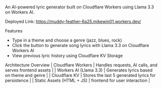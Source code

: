 An AI-powered lyric generator built on Cloudflare Workers using Llama 3.3 on Workers AI.  

Deployed Link: 
https://muddy-feather-6a25.mikewin01.workers.dev/

Features
- Type in a theme and choose a genre (jazz, blues, rock)
- Click the button to generate song lyrics with Llama 3.3 on Cloudflare Workers AI  
- View previous lyric history using Cloudflare KV Storage    

Architecture Overview
| Cloudflare Workers | Handles requests, AI calls, and serves frontend assets |
| Workers AI (Llama 3.3) | Generates lyrics based on theme and genre |
| Cloudflare KV | Stores the last 5 generated lyrics for persistence |
| Static Assets (HTML + JS) | frontend for user interaction |
